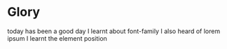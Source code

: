 # Glory
today has been a good day
I learnt about font-family
I also heard of lorem ipsum
I learnt the element position
